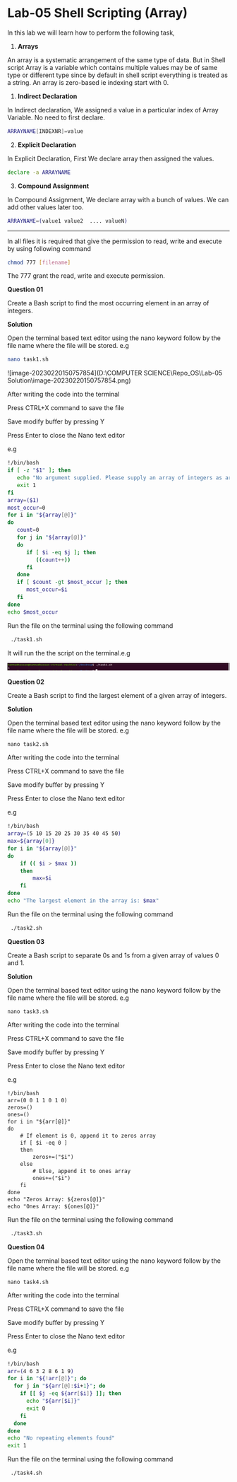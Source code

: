 # Lab-05 Shell Scripting (Array)

In this lab we will learn how to perform the following task,

1. **Arrays**

An array is a systematic arrangement of the same type of data. But in Shell script Array is a variable which contains multiple values may be of same type or different type since by default in shell script everything is treated as a string. An array is zero-based ie indexing start with 0.

1. **Indirect Declaration**

In Indirect declaration, We assigned a value in a particular index of Array Variable. No need to first declare.

```bash
ARRAYNAME[INDEXNR]=value
```

2. **Explicit Declaration**

In Explicit Declaration, First We declare array then assigned the values.

```bash
declare -a ARRAYNAME
```

3. **Compound Assignment**

In Compound Assignment, We declare array with a bunch of values. We can add other values later too.

```bash
ARRAYNAME=(value1 value2  .... valueN)
```

---

In all files it is required that give the permission to read, write and execute by using following command

```bash
chmod 777 [filename]
```

 The 777 grant the  read, write and execute permission.  

**Question 01**

Create a Bash script to find the most occurring element in an array of integers.

**Solution** 

Open the terminal based  text editor using the nano keyword follow by the file name where the  file will be stored. e.g

```bash
nano task1.sh
```

![image-20230220150757854](D:\COMPUTER SCIENCE\Repo_OS\Lab-05 Solution\image-20230220150757854.png)

After writing the code into the terminal 

Press CTRL+X command to save the file

Save modify buffer by pressing Y 

Press Enter to close the Nano text editor

e.g

```bash
!/bin/bash
if [ -z "$1" ]; then
   echo "No argument supplied. Please supply an array of integers as argument."
   exit 1
fi
array=($1)
most_occur=0
for i in "${array[@]}"
do
   count=0
   for j in "${array[@]}"
   do
      if [ $i -eq $j ]; then
         ((count++))
      fi
   done
   if [ $count -gt $most_occur ]; then
      most_occur=$i
   fi
done
echo $most_occur
```

Run the file on the terminal using the following command 

```bash
 ./task1.sh
```

It will run the the script on the terminal.e.g

![image-20230220151136847](image-20230220151136847.png)

**Question 02**

Create a Bash script to find the largest element of a given array of integers.

**Solution**

Open the terminal based  text editor using the nano keyword follow by the file name where the  file will be stored. e.g

```
nano task2.sh
```

After writing the code into the terminal 

Press CTRL+X command to save the file

Save modify buffer by pressing Y 

Press Enter to close the Nano text editor

e.g

```bash
!/bin/bash
array=(5 10 15 20 25 30 35 40 45 50)
max=${array[0]}
for i in "${array[@]}"
do
    if (( $i > $max ))
    then
        max=$i
    fi
done
echo "The largest element in the array is: $max"
```

Run the file on the terminal using the following command 

```bash
 ./task2.sh
```

**Question 03**

Create a Bash script to separate 0s and 1s from a given array of values 0 and 1.

**Solution**

Open the terminal based  text editor using the nano keyword follow by the file name where the  file will be stored. e.g

```
nano task3.sh
```

After writing the code into the terminal 

Press CTRL+X command to save the file

Save modify buffer by pressing Y 

Press Enter to close the Nano text editor

e.g

```
!/bin/bash
arr=(0 0 1 1 0 1 0)
zeros=()
ones=()
for i in "${arr[@]}"
do
    # If element is 0, append it to zeros array
    if [ $i -eq 0 ]
    then
        zeros+=("$i")
    else
        # Else, append it to ones array
        ones+=("$i")
    fi
done
echo "Zeros Array: ${zeros[@]}"
echo "Ones Array: ${ones[@]}"
```

Run the file on the terminal using the following command 

```bash
 ./task3.sh
```

**Question 04**

Open the terminal based  text editor using the nano keyword follow by the file name where the  file will be stored. e.g

```
nano task4.sh
```

After writing the code into the terminal 

Press CTRL+X command to save the file

Save modify buffer by pressing Y 

Press Enter to close the Nano text editor

e.g

```bash
!/bin/bash
arr=(4 6 3 2 8 6 1 9)
for i in "${!arr[@]}"; do
  for j in "${arr[@]:$i+1}"; do
    if [[ $j -eq ${arr[$i]} ]]; then
      echo "${arr[$i]}"
      exit 0
    fi
  done
done
echo "No repeating elements found"
exit 1
```

Run the file on the terminal using the following command 

```bash
 ./task4.sh
```
